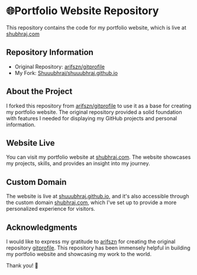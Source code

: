 # 🌐Portfolio Website Repository 

This repository contains the code for my portfolio website, which is live at [shubhraj.com](https://shubhraj.com)

## Repository Information

- Original Repository: [arifszn/gitprofile](https://github.com/arifszn/gitprofile)
- My Fork: [Shuuubhraj/shuuubhraj.github.io](https://github.com/Shuuubhraj/shuuubhraj.github.io)

## About the Project

I forked this repository from [arifszn/gitprofile](https://github.com/arifszn/gitprofile) to use it as a base for creating my portfolio website. The original repository provided a solid foundation with features I needed for displaying my GitHub projects and personal information.

## Website Live

You can visit my portfolio website at [shubhraj.com](https://shubhraj.com). The website showcases my projects, skills, and provides an insight into my journey.

## Custom Domain

The website is live at [shuuubhraj.github.io](https://shuuubhraj.github.io), and it's also accessible through the custom domain [shubhraj.com](https://shubhraj.com), which I've set up to provide a more personalized experience for visitors.

## Acknowledgments

I would like to express my gratitude to [arifszn](https://github.com/arifszn) for creating the original repository [gitprofile](https://github.com/arifszn/gitprofile). This repository has been immensely helpful in building my portfolio website and showcasing my work to the world.

Thank you!
🤍

